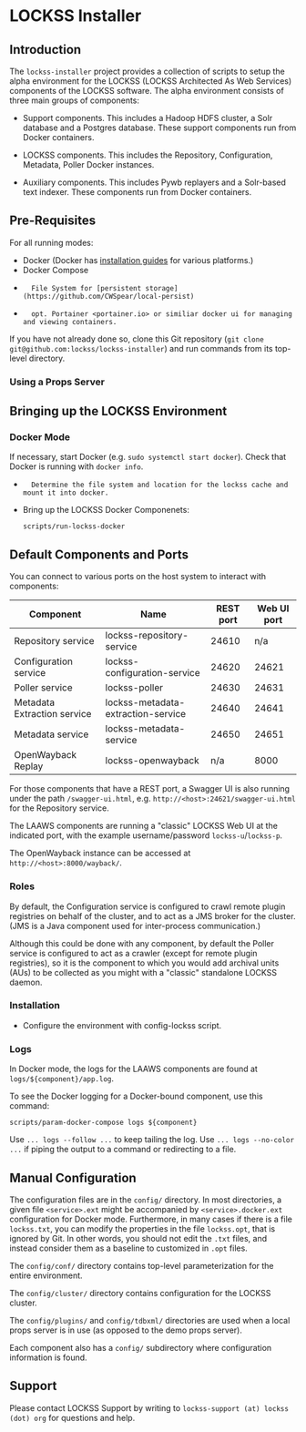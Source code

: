 # LOCKSS Installer

## Introduction

The `lockss-installer` project provides a collection of scripts to setup the alpha environment
for the LOCKSS (LOCKSS Architected As Web Services) components of the LOCKSS
software. The alpha environment consists of three main groups of components:

*   Support components. This includes a Hadoop HDFS cluster, a Solr database and
    a Postgres database. These support components run from Docker containers.

*   LOCKSS components. This includes the Repository, Configuration, Metadata, Poller
    Docker instances.

*   Auxiliary components. This includes Pywb replayers and a Solr-based text indexer. 
    These components run from Docker containers.

## Pre-Requisites

For all running modes:

*   Docker (Docker has [installation guides](https://docs.docker.com/install/)
    for various platforms.)
*   Docker Compose
*		File System for [persistent storage](https://github.com/CWSpear/local-persist)
*		opt. Portainer <portainer.io> or similiar docker ui for managing and viewing containers.

If you have not already done so, clone this Git repository
(`git clone git@github.com:lockss/lockss-installer`) and run commands from its
top-level directory.

### Using a Props Server

## Bringing up the LOCKSS Environment

### Docker Mode

If necessary, start Docker (e.g. `sudo systemctl start docker`). Check that
Docker is running with `docker info`.

*		Determine the file system and location for the lockss cache and mount it into docker.

*   Bring up the LOCKSS Docker Componenets:
    
    ```
    scripts/run-lockss-docker
    ```

## Default Components and Ports

You can connect to various ports on the host system to interact with components:

| Component                   | Name                               | REST port | Web UI port |
|-----------------------------|------------------------------------|-----------|-------------|
| Repository service          | lockss-repository-service          | 24610     | n/a         |
| Configuration service       | lockss-configuration-service       | 24620     | 24621       |
| Poller service              | lockss-poller                      | 24630     | 24631       | 
| Metadata Extraction service | lockss-metadata-extraction-service | 24640     | 24641       |
| Metadata service            | lockss-metadata-service            | 24650     | 24651       | 
| OpenWayback Replay          | lockss-openwayback                  | n/a       | 8000        |

For those components that have a REST port, a Swagger UI is also running under
the path `/swagger-ui.html`, e.g. `http://<host>:24621/swagger-ui.html` for
the Repository service.

The LAAWS components are running a "classic" LOCKSS Web UI at the indicated
port, with the example username/password `lockss-u`/`lockss-p`.

The OpenWayback instance can be accessed at `http://<host>:8000/wayback/`. 

### Roles

By default, the Configuration service is configured to crawl remote plugin
registries on behalf of the cluster, and to act as a JMS broker for the cluster.
(JMS is a Java component used for inter-process communication.)

Although this could be done with any component, by default the Poller service is
configured to act as a crawler (except for remote plugin registries), so it is
the component to which you would add archival units (AUs) to be collected as you
might with a "classic" standalone LOCKSS daemon.

### Installation 

*   Configure the environment with config-lockss script.

### Logs

In Docker mode, the logs for the LAAWS components are found at
`logs/${component}/app.log`.

To see the Docker logging for a Docker-bound component, use this command:

```
scripts/param-docker-compose logs ${component}
```

Use `... logs --follow ...` to keep tailing the log. Use
`... logs --no-color ...` if piping the output to a command or redirecting to a
file.

## Manual Configuration

The configuration files are in the `config/` directory. In most
directories, a given file `<service>.ext` might be accompanied by `<service>.docker.ext`
configuration for Docker mode. Furthermore, in many cases if there is a file `lockss.txt`, you can modify the properties in the file `lockss.opt`, that is ignored by Git. In other words, you should not edit the `.txt` files, and instead consider them as a baseline to  customized in `.opt` files.

The `config/conf/` directory contains top-level parameterization for the
entire environment.

The `config/cluster/` directory contains configuration for the LOCKSS
cluster.

The `config/plugins/` and `config/tdbxml/` directories are used when a local
props server is in use (as opposed to the demo props server). 

Each component also has a `config/` subdirectory where configuration information
is found.

## Support

Please contact LOCKSS Support by writing to `lockss-support (at) lockss (dot) org`
for questions and help.
